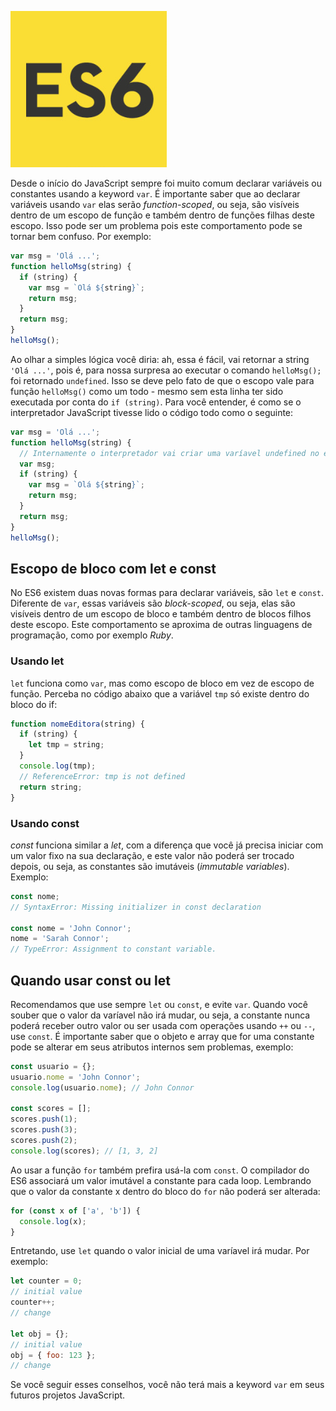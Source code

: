 ![Variáveis e escopos do ES6](/images/es6-logo.jpg "Variáveis e escopos do ES6")

Desde o início do JavaScript sempre foi muito comum declarar variáveis ou constantes usando a keyword `var`. É importante saber que ao declarar variáveis usando `var` elas serão _function-scoped_, ou seja, são visíveis dentro de um escopo de função e também dentro de funções filhas deste escopo. Isso pode ser um problema pois este comportamento pode se tornar bem confuso. Por exemplo:

``` javascript
var msg = 'Olá ...';
function helloMsg(string) {
  if (string) {
    var msg = `Olá ${string}`;
    return msg;
  }
  return msg;
}
helloMsg();
```

Ao olhar a simples lógica você diria: ah, essa é fácil, vai retornar a string `'Olá ...'`, pois é, para nossa surpresa ao executar o comando `helloMsg();` foi retornado `undefined`. Isso se deve pelo fato de que o escopo vale para função `helloMsg()` como um todo - mesmo sem esta linha ter sido executada por conta do `if (string)`. Para você entender, é como se o interpretador JavaScript tivesse lido o código todo como o seguinte:

``` javascript
var msg = 'Olá ...';
function helloMsg(string) {
  // Internamente o interpretador vai criar uma varíavel undefined no escopo da function
  var msg; 
  if (string) {
    var msg = `Olá ${string}`;
    return msg;
  }
  return msg;
}
helloMsg();
```

## Escopo de bloco com let e const

No ES6 existem duas novas formas para declarar variáveis, são `let` e `const`. Diferente de `var`, essas variáveis são _block-scoped_, ou seja, elas são visíveis dentro de um escopo de bloco e também dentro de blocos filhos deste escopo. Este comportamento se aproxima de outras linguagens de programação, como por exemplo _Ruby_.

### Usando let

`let` funciona como `var`, mas como escopo de bloco em vez de escopo de função. Perceba no código abaixo que a variável `tmp` só existe dentro do bloco do if:

``` javascript
function nomeEditora(string) {
  if (string) {
    let tmp = string;
  }
  console.log(tmp);
  // ReferenceError: tmp is not defined
  return string;
}
```

### Usando const

_const_ funciona similar a _let_, com a diferença que você já precisa iniciar com um valor fixo na sua declaração, e este valor não poderá ser trocado depois, ou seja, as constantes são imutáveis (_immutable variables_). Exemplo:

``` javascript
const nome;
// SyntaxError: Missing initializer in const declaration

const nome = 'John Connor';
nome = 'Sarah Connor';
// TypeError: Assignment to constant variable.
```

## Quando usar const ou let

Recomendamos que use sempre `let` ou `const`, e evite `var`. Quando você souber que o valor da varíavel não irá mudar, ou seja, a constante nunca poderá receber outro valor ou ser usada com operações usando `++` ou `--`, use `const`. É importante saber que o objeto e array que for uma constante pode se alterar em seus atributos internos sem problemas, exemplo:

``` javascript
const usuario = {};
usuario.nome = 'John Connor';
console.log(usuario.nome); // John Connor

const scores = [];
scores.push(1);
scores.push(3);
scores.push(2);
console.log(scores); // [1, 3, 2]
```

Ao usar a função `for` também prefira usá-la com `const`. O compilador do ES6 associará um valor imutável a constante para cada loop. Lembrando que o valor da constante x dentro do bloco do `for` não poderá ser alterada:

``` javascript
for (const x of ['a', 'b']) {
  console.log(x);
}
```

Entretando, use `let` quando o valor inicial de uma varíavel irá mudar. Por exemplo:

``` javascript
let counter = 0;
// initial value
counter++;
// change

let obj = {};
// initial value
obj = { foo: 123 };
// change
```

Se você seguir esses conselhos, você não terá mais a keyword `var` em seus futuros projetos JavaScript.
